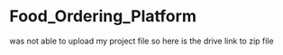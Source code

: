 # Food_Ordering_Platform

was not able to upload my project file so here is the drive link to zip file
